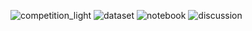 ![competition_light](https://road-to-kaggle-grandmaster.vercel.app/api/badges/vad13irt/competition/light)
![dataset](https://road-to-kaggle-grandmaster.vercel.app/api/badges/vad13irt/dataset/light)
![notebook](https://road-to-kaggle-grandmaster.vercel.app/api/badges/vad13irt/notebook/light)
![discussion](https://road-to-kaggle-grandmaster.vercel.app/api/badges/vad13irt/discussion/light)
